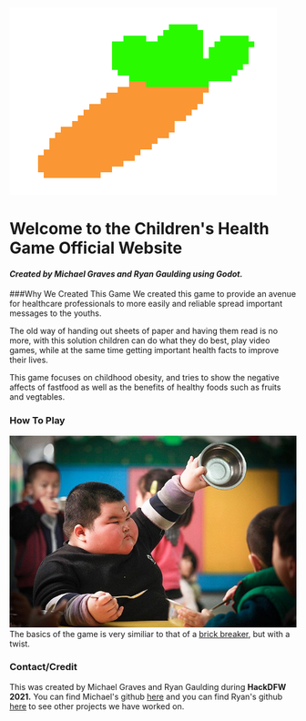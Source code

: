 ![Blind](Carrot.png)
# Welcome to the Children's Health Game Official Website



#### *Created by Michael Graves and Ryan Gaulding using Godot.*

###Why We Created This Game
We created this game to provide an avenue for healthcare professionals to more easily and reliable spread important messages to the youths. 

The old way of handing out sheets of paper and having them read is no more, with this solution children can do what they do best, play video games, while at the same time getting important health facts to improve their lives.

This game focuses on childhood obesity, and tries to show the negative affects of fastfood as well as the benefits of healthy foods such as fruits and vegtables.


### How To Play
![asd](obesity.jpg)
The basics of the game is very similiar to that of a [brick breaker](https://en.wikipedia.org/wiki/Brick_Breaker), but with a twist. 

### Contact/Credit

This was created by Michael Graves and Ryan Gaulding during **HackDFW 2021.**
You can find Michael's github [here](https://github.com/nsx00/ChildrensHealthGame) and you can find Ryan's github [here](https://github.com/BigDaddyBlue42) to see other projects we have worked on.
